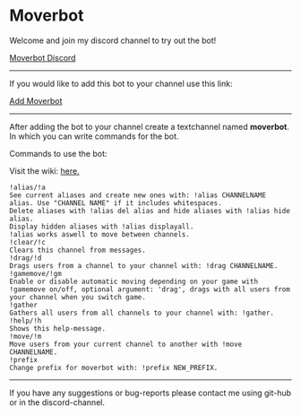 # Moverbot

Welcome and join my discord channel to try out the bot!

[Moverbot Discord](https://discord.gg/nqwS7GD)

---

If you would like to add this bot to your channel use this link:

<a href="https://discordapp.com/oauth2/authorize?client_id=449878054203031562&scope=bot&permissions=16870400" target="_blank">Add Moverbot</a>

---

After adding the bot to your channel create a textchannel named **moverbot**.\
In which you can write commands for the bot.

Commands to use the bot:

Visit the wiki: [here.](https://github.com/JakobMellberg/Moverbot/wiki)

```text
!alias/!a
See current aliases and create new ones with: !alias CHANNELNAME alias. Use "CHANNEL NAME" if it includes whitespaces.
Delete aliases with !alias del alias and hide aliases with !alias hide alias.
Display hidden aliases with !alias displayall.
!alias works aswell to move between channels.
!clear/!c
Clears this channel from messages.
!drag/!d
Drags users from a channel to your channel with: !drag CHANNELNAME.
!gamemove/!gm
Enable or disable automatic moving depending on your game with !gamemove on/off, optional argument: 'drag', drags with all users from your channel when you switch game.
!gather
Gathers all users from all channels to your channel with: !gather.
!help/!h
Shows this help-message.
!move/!m
Move users from your current channel to another with !move CHANNELNAME.
!prefix
Change prefix for moverbot with: !prefix NEW_PREFIX.
```

---

If you have any suggestions or bug-reports please contact me using git-hub or in the discord-channel.
